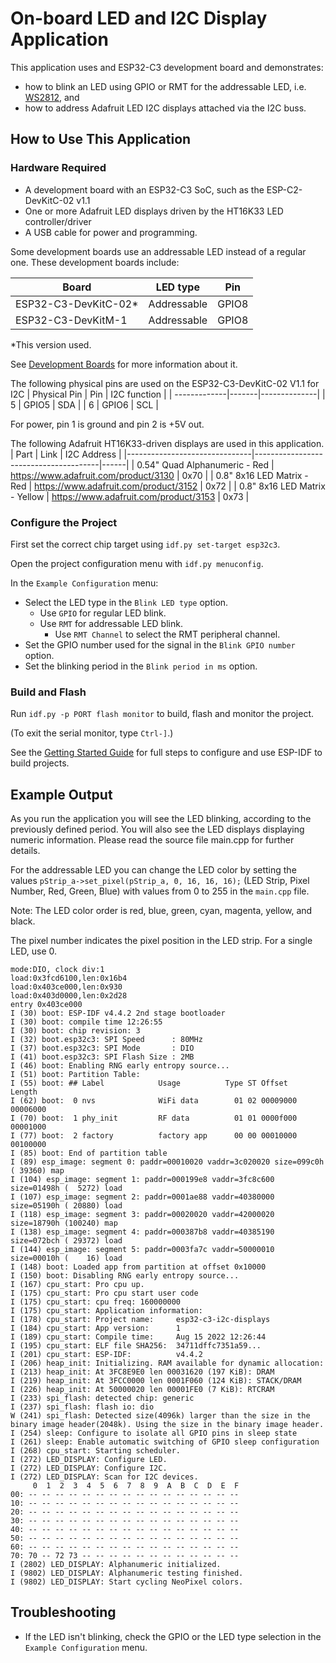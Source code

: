 # On-board LED and I2C Display Application
This application uses and ESP32-C3 development board and demonstrates:
* how to blink an LED using GPIO or RMT for the addressable LED,
i.e. [WS2812](http://www.world-semi.com/Certifications/WS2812B.html), and
* how to address Adafruit LED I2C displays attached via the I2C buss.

## How to Use This Application
### Hardware Required

* A development board with an ESP32-C3 SoC, such as the ESP-C2-DevKitC-02 v1.1
* One or more Adafruit LED displays driven by the HT16K33 LED controller/driver
* A USB cable for power and programming.

Some development boards use an addressable LED instead of a regular one. These
development boards include:

| Board                | LED type             | Pin     |
| -------------------- | -------------------- | ------- |
| ESP32-C3-DevKitC-02* | Addressable          | GPIO8   |
| ESP32-C3-DevKitM-1   | Addressable          | GPIO8   |

\*This version used.

See [Development Boards](https://www.espressif.com/en/products/devkits) for 
more information about it.

The following physical pins are used on the ESP32-C3-DevKitC-02 V1.1 for I2C
| Physical Pin | Pin   | I2C function |
| -------------|-------|--------------|
| 5            | GPIO5 | SDA          |
| 6            | GPIO6 | SCL          |

For power, pin 1 is ground and pin 2 is +5V out.

The following Adafruit HT16K33-driven displays are used in this application.
| Part                          | Link                                  | I2C Address |
|-------------------------------|---------------------------------------|------|
| 0.54" Quad Alphanumeric - Red | https://www.adafruit.com/product/3130 | 0x70 |
| 0.8" 8x16 LED Matrix - Red    | https://www.adafruit.com/product/3152 | 0x72 |
| 0.8" 8x16 LED Matrix - Yellow | https://www.adafruit.com/product/3153 | 0x73 |

### Configure the Project

First set the correct chip target using `idf.py set-target esp32c3`.

Open the project configuration menu with `idf.py menuconfig`.

In the `Example Configuration` menu:

* Select the LED type in the `Blink LED type` option.
    * Use `GPIO` for regular LED blink.
    * Use `RMT` for addressable LED blink.
        * Use `RMT Channel` to select the RMT peripheral channel.
* Set the GPIO number used for the signal in the `Blink GPIO number` option.
* Set the blinking period in the `Blink period in ms` option.

### Build and Flash

Run `idf.py -p PORT flash monitor` to build, flash and monitor the project.

(To exit the serial monitor, type ``Ctrl-]``.)

See the [Getting Started Guide](https://docs.espressif.com/projects/esp-idf/en/latest/get-started/index.html) 
for full steps to configure and use ESP-IDF to build projects.

## Example Output

As you run the application you will see the LED blinking, according to the 
previously defined period. You will also see the LED displays displaying
numeric information. Please read the source file main.cpp for further details.

For the addressable LED you can change the LED color by setting the values 
`pStrip_a->set_pixel(pStrip_a, 0, 16, 16, 16);` 
(LED Strip, Pixel Number, Red, Green, Blue) with values from 0 to 255 in the 
`main.cpp` file.

Note: The LED color order is red, blue, green, cyan, magenta, yellow, and black.

The pixel number indicates the pixel position in the LED strip. For a single 
LED, use 0.

```
mode:DIO, clock div:1
load:0x3fcd6100,len:0x16b4
load:0x403ce000,len:0x930
load:0x403d0000,len:0x2d28
entry 0x403ce000
I (30) boot: ESP-IDF v4.4.2 2nd stage bootloader
I (30) boot: compile time 12:26:55
I (30) boot: chip revision: 3
I (32) boot.esp32c3: SPI Speed      : 80MHz
I (37) boot.esp32c3: SPI Mode       : DIO
I (41) boot.esp32c3: SPI Flash Size : 2MB
I (46) boot: Enabling RNG early entropy source...
I (51) boot: Partition Table:
I (55) boot: ## Label            Usage          Type ST Offset   Length
I (62) boot:  0 nvs              WiFi data        01 02 00009000 00006000
I (70) boot:  1 phy_init         RF data          01 01 0000f000 00001000
I (77) boot:  2 factory          factory app      00 00 00010000 00100000
I (85) boot: End of partition table
I (89) esp_image: segment 0: paddr=00010020 vaddr=3c020020 size=099c0h ( 39360) map
I (104) esp_image: segment 1: paddr=000199e8 vaddr=3fc8c600 size=01498h (  5272) load
I (107) esp_image: segment 2: paddr=0001ae88 vaddr=40380000 size=05190h ( 20880) load
I (118) esp_image: segment 3: paddr=00020020 vaddr=42000020 size=18790h (100240) map
I (138) esp_image: segment 4: paddr=000387b8 vaddr=40385190 size=072bch ( 29372) load
I (144) esp_image: segment 5: paddr=0003fa7c vaddr=50000010 size=00010h (    16) load
I (148) boot: Loaded app from partition at offset 0x10000
I (150) boot: Disabling RNG early entropy source...
I (167) cpu_start: Pro cpu up.
I (175) cpu_start: Pro cpu start user code
I (175) cpu_start: cpu freq: 160000000
I (175) cpu_start: Application information:
I (178) cpu_start: Project name:     esp32-c3-i2c-displays
I (184) cpu_start: App version:      1
I (189) cpu_start: Compile time:     Aug 15 2022 12:26:44
I (195) cpu_start: ELF file SHA256:  34711dffc7351a59...
I (201) cpu_start: ESP-IDF:          v4.4.2
I (206) heap_init: Initializing. RAM available for dynamic allocation:
I (213) heap_init: At 3FC8E9E0 len 00031620 (197 KiB): DRAM
I (219) heap_init: At 3FCC0000 len 0001F060 (124 KiB): STACK/DRAM
I (226) heap_init: At 50000020 len 00001FE0 (7 KiB): RTCRAM
I (233) spi_flash: detected chip: generic
I (237) spi_flash: flash io: dio
W (241) spi_flash: Detected size(4096k) larger than the size in the binary image header(2048k). Using the size in the binary image header.
I (254) sleep: Configure to isolate all GPIO pins in sleep state
I (261) sleep: Enable automatic switching of GPIO sleep configuration
I (268) cpu_start: Starting scheduler.
I (272) LED_DISPLAY: Configure LED.
I (272) LED_DISPLAY: Configure I2C.
I (272) LED_DISPLAY: Scan for I2C devices.
     0  1  2  3  4  5  6  7  8  9  A  B  C  D  E  F
00: -- -- -- -- -- -- -- -- -- -- -- -- -- -- -- -- 
10: -- -- -- -- -- -- -- -- -- -- -- -- -- -- -- -- 
20: -- -- -- -- -- -- -- -- -- -- -- -- -- -- -- -- 
30: -- -- -- -- -- -- -- -- -- -- -- -- -- -- -- -- 
40: -- -- -- -- -- -- -- -- -- -- -- -- -- -- -- -- 
50: -- -- -- -- -- -- -- -- -- -- -- -- -- -- -- -- 
60: -- -- -- -- -- -- -- -- -- -- -- -- -- -- -- -- 
70: 70 -- 72 73 -- -- -- -- -- -- -- -- -- -- -- -- 
I (2802) LED_DISPLAY: Alphanumeric initialized.
I (9802) LED_DISPLAY: Alphanumeric testing finished.
I (9802) LED_DISPLAY: Start cycling NeoPixel colors.
```

## Troubleshooting
* If the LED isn't blinking, check the GPIO or the LED type selection in the 
`Example Configuration` menu.